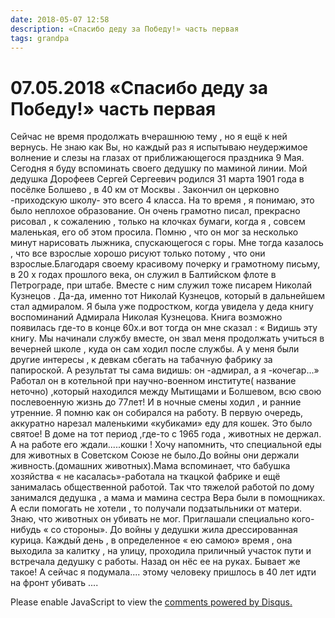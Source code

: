 ```yaml
---
date: 2018-05-07 12:58
description: «Спасибо деду за Победу!» часть первая
tags: grandpa
---
```

# 07.05.2018 «Спасибо деду за Победу!» часть первая

Сейчас не время продолжать  вчерашнюю тему , но я ещё к ней вернусь. Не знаю как Вы, но каждый раз  я испытываю неудержимое волнение и слезы  на глазах от приближающегося праздника 9 Мая. Сегодня я буду вспоминать своего дедушку по маминой линии. Мой дедушка Дорофеев Сергей Сергеевич родился 31 марта 1901 года в посёлке Болшево , в 40 км от Москвы . Закончил он церковно -приходскую школу- это всего 4 класса. На то время , я понимаю, это было неплохое образование. Он очень грамотно писал, прекрасно рисовал , к сожалению , только на клочках бумаги, когда я , совсем маленькая, его об этом просила. Помню , что он мог за несколько минут нарисовать лыжника, спускающегося с горы. Мне тогда казалось , что все взрослые хорошо рисуют только потому , что они взрослые.Благодаря своему красивому почерку и грамотному письму, в 20 х годах прошлого века, он служил в Балтийском флоте в  Петрограде, при штабе. Вместе с ним служил тоже писарем Николай Кузнецов . Да-да, именно тот Николай Кузнецов, который в дальнейшем стал адмиралом. Я была уже подростком, когда увидела у деда книгу воспоминаний Адмирала Николая Кузнецова. Книга возможно появилась где-то в конце 60х.и вот тогда он мне сказал : « Видишь эту книгу. Мы начинали службу вместе, он звал меня продолжать учиться в вечерней школе , куда он сам ходил после службы. А у меня были другие интересы , к девкам сбегать на табачную фабрику за папироской. А результат ты сама видишь: он -адмирал, а я -кочегар...» Работал он в котельной при научно-военном институте( название неточно) ,который находился между Мытищами и Болшевом, всю свою послевоенную жизнь до 77лет! И в ночные смены ходил , и ранние утренние. Я помню как он собирался на работу. В первую очередь, аккуратно нарезал маленькими «кубиками» еду для кошек. Это было святое! В доме на тот период  ,где-то с 1965 года , животных не держал.  А на работе его ждали.....кошки ! Хочу напомнить, что специальной еды для животных в Советском Союзе не было.До войны они держали живность.(домашних животных).Мама вспоминает, что бабушка хозяйства « не касалась»-работала на ткацкой фабрике и ещё занималась общественной работой. Так что тяжелой работой по дому занимался дедушка , а мама и мамина сестра Вера были в помощниках. А если помогать не хотели , то получали подзатыльники от матери. Знаю, что животных он убивать не мог. Приглашали специально кого-нибудь « со стороны». До войны у дедушки жила дрессированная курица. Каждый день , в определенное  « ею самою» время , она выходила за калитку , на улицу, проходила приличный участок пути и встречала дедушку с работы. Назад он нёс ее на руках. Бывает же такое!   А сейчас я подумала.... этому человеку пришлось в 40 лет идти на фронт убивать ....

<div id="disqus_thread"></div>
<script>
    /**
    *  RECOMMENDED CONFIGURATION VARIABLES: EDIT AND UNCOMMENT THE SECTION BELOW TO INSERT DYNAMIC VALUES FROM YOUR PLATFORM OR CMS.
    *  LEARN WHY DEFINING THESE VARIABLES IS IMPORTANT: https://disqus.com/admin/universalcode/#configuration-variables    */
    /*
    var disqus_config = function () {
    this.page.url = PAGE_URL;  // Replace PAGE_URL with your page's canonical URL variable
    this.page.identifier = PAGE_IDENTIFIER; // Replace PAGE_IDENTIFIER with your page's unique identifier variable
    };
    */
    (function() { // DON'T EDIT BELOW THIS LINE
    var d = document, s = d.createElement('script');
    s.src = 'https://irina-blog-1.disqus.com/embed.js';
    s.setAttribute('data-timestamp', +new Date());
    (d.head || d.body).appendChild(s);
    })();
</script>
<noscript>Please enable JavaScript to view the <a href="https://disqus.com/?ref_noscript">comments powered by Disqus.</a></noscript>
